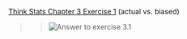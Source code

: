 [Think Stats Chapter 3 Exercise 1](http://greenteapress.com/thinkstats2/html/thinkstats2004.html#toc31) (actual vs. biased)

>> ![Answer to exercise 3.1](/statistics/exercise_3.1_answer.png) 
